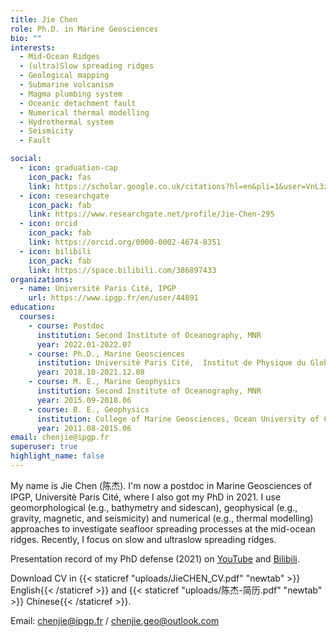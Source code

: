 ```yaml
---
title: Jie Chen
role: Ph.D. in Marine Geosciences
bio: ""
interests:
  - Mid-Ocean Ridges
  - (ultra)Slow spreading ridges
  - Geological mapping
  - Submarine volcanism
  - Magma plumbing system
  - Oceanic detachment fault
  - Numerical thermal modelling
  - Hydrothermal system
  - Seismicity
  - Fault

social:
  - icon: graduation-cap
    icon_pack: fas
    link: https://scholar.google.co.uk/citations?hl=en&pli=1&user=VnL3zvMAAAAJ
  - icon: researchgate
    icon_pack: fab
    link: https://www.researchgate.net/profile/Jie-Chen-295
  - icon: orcid
    icon_pack: fab
    link: https://orcid.org/0000-0002-4674-8351
  - icon: bilibili
    icon_pack: fab
    link: https://space.bilibili.com/386897433
organizations:
  - name: Universitè Paris Cité, IPGP
    url: https://www.ipgp.fr/en/user/44891
education:
  courses:
    - course: Postdoc
      institution: Second Institute of Oceanography, MNR
      year: 2022.01-2022.07
    - course: Ph.D., Marine Geosciences
      institution: Universitè Paris Cité,  Institut de Physique du Globe de Paris
      year: 2018.10-2021.12.08
    - course: M. E., Marine Geophysics
      institution: Second Institute of Oceanography, MNR
      year: 2015.09-2018.06
    - course: B. E., Geophysics
      institution: College of Marine Geosciences, Ocean University of China
      year: 2011.08-2015.06
email: chenjie@ipgp.fr
superuser: true
highlight_name: false
---
```


My name is Jie Chen (陈杰). I'm now a postdoc in Marine Geosciences of IPGP, Universitè Paris Cité, where I also got my PhD in 2021. I use geomorphological (e.g., bathymetry and sidescan), geophysical (e.g., gravity, magnetic, and seismicity) and numerical (e.g., thermal modelling) approaches to investigate  seafloor spreading processes at the mid-ocean ridges. Recently, I focus on slow and ultraslow spreading ridges.

Presentation record of my PhD defense (2021) on [YouTube](https://www.youtube.com/watch?v=isdJHUWdoww) and [Bilibili](https://www.bilibili.com/video/BV1rg411P7Z7).

Download CV in {{< staticref "uploads/JieCHEN_CV.pdf" "newtab" >}} English{{< /staticref >}} and {{< staticref "uploads/陈杰-简历.pdf" "newtab" >}} Chinese{{< /staticref >}}.

Email: chenjie@ipgp.fr / chenjie.geo@outlook.com 
